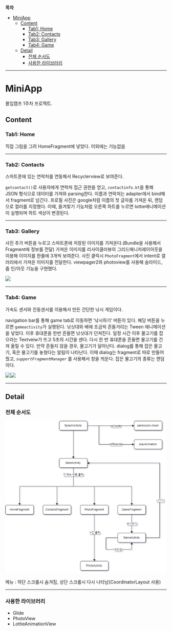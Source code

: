 **목차** 
- [MiniApp](#miniapp)
  * [Content](#content)
    + [Tab1: Home](#tab1--home)
    + [Tab2: Contacts](#tab2--contacts)
    + [Tab3: Gallery](#tab3--gallery)
    + [Tab4: Game](#tab4--game)
  * [Detail](#detail)
    + [전체 순서도](#------)
    + [사용한 라이브러리](#---------)


   
---
# MiniApp

몰입캠프 1주차 프로젝트.

## Content

### Tab1: Home

직접 그림을 그려 HomeFragment에 넣었다. 이외에는 기능없음

---

### Tab2: Contacts


스마트폰에 있는 연락처를 연동해서 Recyclerview로 보여준다.

`getcontact()`로 사용자에게 연락처 접근 권한을 얻고, `contactinfo.kt`을 통해 JSON 형식으로 데이터를 가져와 parsing한다. 이름과 연락처는 adapter에서 bind해서 fragment로 넘긴다. 프로필 사진은 google처럼 이름의 첫 글자를 가져온 뒤, 랜덤으로 컬러를 지정했다. 이때, 즐겨찾기 기능처럼 오른쪽 하트를 누르면 lottie애니메이션이 실행되며 하트 색상이 변경된다.

---

### Tab3: Gallery

사진 추가 버튼을 누르고 스마트폰에 저장된 이미지를 가져온다.(Bundle을 사용해서 Fragment에 정보를 전달)
가져온 이미지를 리사이클러뷰의 그리드매니저레이아웃을 이용해 이미지를 한줄에 3개씩 보여준다.
사진 클릭시 `PhotoFragment`에서 intent로 갤러리에서 가져온 이미지를 전달한다. viewpager2와 photoview를 사용해 슬라이드, 줌 인/아웃 기능을 구현했다.

<img src="https://user-images.githubusercontent.com/77565951/148003792-34658228-c9c8-46f8-9162-7dd76c4cd64e.gif"/>

---

### Tab4: Game

가속도 센서와 진동센서를 이용해서 만든 간단한 낚시 게임이다.

navigation bar를 통해 game tab로 이동하면 ‘낚시하기’ 버튼이 있다. 해당 버튼을 누르면 `gameactivity`가 실행된다. 낚싯대와 배에 조금씩 흔들거리는 Tween 애니메이션을 넣었다. 이후 휴대폰을 한번 흔들면 낚싯대가 던져진다. 일정 시간 이후 물고기를 잡으라는 Textveiw가 뜨고 5초의 시간을 센다. 다시 한 번 휴대폰을 흔들면 물고기를 건져 올릴 수 있다. 만약 흔들지 않을 경우, 물고기가 달아난다. dialog를 통해 잡은 물고기, 혹은 물고기를 놓쳤다는 알림이 나타난다. 이때 dialog는 fragment로 따로 만들어줬고, *`supportFragmentManager`* 를 사용해서 창을 띄운다. 잡은 물고기의 종류는 랜덤이다.

<img src="https://user-images.githubusercontent.com/77565951/148007584-b501974d-41f2-48f5-8a65-83747c73e4d1.gif"/><img src="https://user-images.githubusercontent.com/77565951/148007625-130e7725-9ab8-47b4-b73d-b8b96e9375ae.gif"/>

---

## Detail

### 전체 순서도
<img src="./files/flowchart.png"/>

메뉴 : 하단 스크롤시 숨겨짐, 상단 스크롤시 다시 나타남(CoordinatorLayout 사용)

---

### 사용한 라이브러리

- Glide
- PhotoView
- LottieAnimationView
